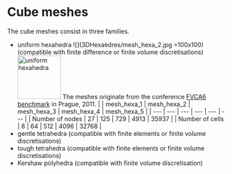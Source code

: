 # Cube meshes
The cube meshes consist in three families.
- uniform hexahedra  ![](3DHexaèdres/mesh_hexa_2.jpg =100x100) (compatible with finite difference or finite volume discretisations)
  <img src="3DHexaèdres/mesh_hexa_2.jpg" alt="uniform hexahedra" width="100"/>
  The meshes originate from the conference [FVCA6 benchmark](https://github.com/ndjinga/FVCA\_Meshes) in Prague, 2011.
  | | mesh\_hexa\_1 | mesh\_hexa\_2 | mesh\_hexa\_3 | mesh\_hexa\_4 | mesh\_hexa\_5 |
  | --- | --- | --- | --- | --- | --- |
  | Number of nodes | 27 | 125 | 729 | 4913 | 35937 |
  | Number of cells | 8 | 64 | 512 | 4096 | 32768 |
- gentle tetrahedra (compatible with finite elements or finite volume discretisations)
- tough tetrahedra (compatible with finite elements or finite volume discretisations)
- Kershaw polyhedra (compatible with finite volume discretisation)

